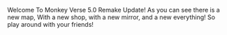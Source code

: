 Welcome To Monkey Verse 5.0 Remake Update! As you can see there is a new map, With a new shop, with a new mirror, and a new everything! So play around with your friends!

